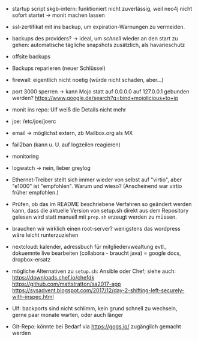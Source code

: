 - startup script skgb-intern: funktioniert nicht zuverlässig, weil neo4j nicht sofort startet
-> monit machen lassen

- ssl-zertifikat mit ins backup, um expiration-Warnungen zu vermeiden.

- backups des providers?
-> ideal, um *schnell* wieder an den start zu gehen: automatische tägliche snapshots zusätzlich, als havarieschutz

* offsite backups

* Backups reparieren (neuer Schlüssel)

- firewall: eigentlich nicht noetig (würde nicht schaden, aber...)

- port 3000 sperren -> kann Mojo statt auf 0.0.0.0 auf 127.0.0.1 gebunden werden?
<https://www.google.de/search?q=bind+mojolicious+to+ip>

- monit ins repo: Ulf weiß die Details nicht mehr

- joe: /etc/joe/joerc

- email -> möglichst extern, zb Mailbox.org als MX

- fail2ban
(kann u. U. auf logzeilen reagieren)

- monitoring

- logwatch -> nein, lieber greylog

- Ethernet-Treiber stellt sich immer wieder von selbst auf "virtio", aber "e1000" ist "empfohlen". Warum und wieso? (Anscheinend war virtio früher empfohlen.)

- Prüfen, ob das im README beschriebene Verfahren so geändert werden kann, dass die aktuelle Version von setup.sh direkt aus dem Repository gelesen wird statt manuell mit `prep.sh` erzeugt werden zu müssen.

- brauchen wir wirklich einen root-server? wenigstens das wordpress wäre leicht runterzuziehen

- nextcloud: kalender, adressbuch für mitgliedervwealtung evtl., dokuemnte live bearbeiten (collabora - braucht java) = google docs, dropbox-ersatz

- mögliche Alternativen zu `setup.sh`: Ansible oder Chef; siehe auch:
<https://downloads.chef.io/chefdk>
<https://github.com/mattstratton/sa2017-app>
<https://sysadvent.blogspot.com/2017/12/day-2-shifting-left-securely-with-inspec.html>

- Ulf: backports sind nicht schlimm, kein grund schnell zu wechseln, gerne paar monate warten, oder auch länger

- Git-Repo: könnte bei Bedarf via <https://gogs.io/> zugänglich gemacht werden
